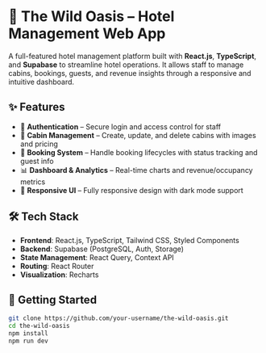 # 🌴 The Wild Oasis – Hotel Management Web App

A full-featured hotel management platform built with **React.js**, **TypeScript**, and **Supabase** to streamline hotel operations. It allows staff to manage cabins, bookings, guests, and revenue insights through a responsive and intuitive dashboard.

## ✨ Features

- 🔐 **Authentication** – Secure login and access control for staff
- 🏡 **Cabin Management** – Create, update, and delete cabins with images and pricing
- 📆 **Booking System** – Handle booking lifecycles with status tracking and guest info
- 📊 **Dashboard & Analytics** – Real-time charts and revenue/occupancy metrics
- 🌙 **Responsive UI** – Fully responsive design with dark mode support

## 🛠 Tech Stack

- **Frontend**: React.js, TypeScript, Tailwind CSS, Styled Components
- **Backend**: Supabase (PostgreSQL, Auth, Storage)
- **State Management**: React Query, Context API
- **Routing**: React Router
- **Visualization**: Recharts

## 🚀 Getting Started

```bash
git clone https://github.com/your-username/the-wild-oasis.git
cd the-wild-oasis
npm install
npm run dev
```
